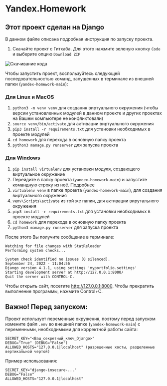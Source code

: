# Yandex.Homework

## Этот проект сделан на Django

В данном файле описана подробная инструкция по запуску проекта.

1. Скачайте проект с Гитхаба. Для этого нажмите зеленую кнопку `Code` и выберите опцию `Download ZIP`

![Скачивание кода](https://aadev151.tech/static/for_other_projects/download_gh_proj.png)

Чтобы запустить проект, воспользуйтесь следующей последовательностью команд, запущенных в терминале из внешней папки (`yandex-homework-main`):

### Для Linux и MacOS
1. `python3 -m venv venv` для создания виртуального окружения (чтобы версии установленных модулей в данном проекте и других проектах на Вашем компьютере не конфликтовали)
2. `source venv/bin/activate` для активации виртуального окружения
3. `pip3 install -r requirements.txt` для установки необходимых в проекте модулей
4. `cd homework` для перехода в основную папку проекта
5. `python3 manage.py runserver` для запуска проекта

### Для Windows
1. `pip install virtualenv` для установки модуля, создающего виртуальное окружение
2. Перейдите в папку проекта (`yandex-homework-main`) и запустите командную строку из неё. [Подробнее](https://comp-security.net/как-открыть-командную-строку-в-папке/)
3. `virtualenv venv` в папке проекта (`yandex-homework-main`), для создания виртуального окружения
4. `venv\Scripts\activate` из той же папки, для активации вирутального окружения
5. `pip3 install -r requirements.txt` для установки необходимых в проекте модулей
6. `cd homework` для перехода в основную папку проекта
7. `python3 manage.py runserver` для запуска проекта

После этого Вы получите сообщение в терминале:
```
Watching for file changes with StatReloader
Performing system checks...

System check identified no issues (0 silenced).
September 24, 2022 - 11:04:56
Django version 4.1.1, using settings 'myportfolio.settings'
Starting development server at http://127.0.0.1:8000/
Quit the server with CONTROL-C.
```

Чтобы открыть сайт, посетите http://127.0.0.1:8000. Чтобы прекратить выполнение программы, нажмите Control+C.


## Важно! Перед запуском:

Проект использует переменные окружения, поэтому перед запуском измените файл `.env` во внешней папке (`yandex-homework-main`) с переменными, необходимыми для корректной работы сайта:
```
SECRET_KEY="<Ваш_секретный_ключ_Django>"
DEBUG="True" (DEBUG="False")
ALLOWED_HOSTS="127.0.0.1|localhost" (разрешенные хосты, разделенные вертикальной чертой)
```

Пример использования:
```
SECRET_KEY="django-insecure-..."
DEBUG="False"
ALLOWED_HOSTS="127.0.0.1|localhost"
```

